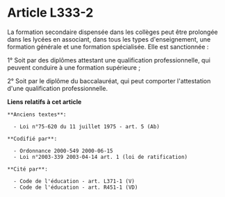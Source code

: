 # Article L333-2

La formation secondaire dispensée dans les collèges peut être prolongée dans les lycées en associant, dans tous les types
d'enseignement, une formation générale et une formation spécialisée. Elle est sanctionnée :

1° Soit par des diplômes attestant une qualification professionnelle, qui peuvent conduire à une formation supérieure ;

2° Soit par le diplôme du baccalauréat, qui peut comporter l'attestation d'une qualification professionnelle.

**Liens relatifs à cet article**

	**Anciens textes**:

	  - Loi n°75-620 du 11 juillet 1975 - art. 5 (Ab)

	**Codifié par**:

	  - Ordonnance 2000-549 2000-06-15
	  - Loi n°2003-339 2003-04-14 art. 1 (loi de ratification)

	**Cité par**:

	  - Code de l'éducation - art. L371-1 (V)
	  - Code de l'éducation - art. R451-1 (VD)

